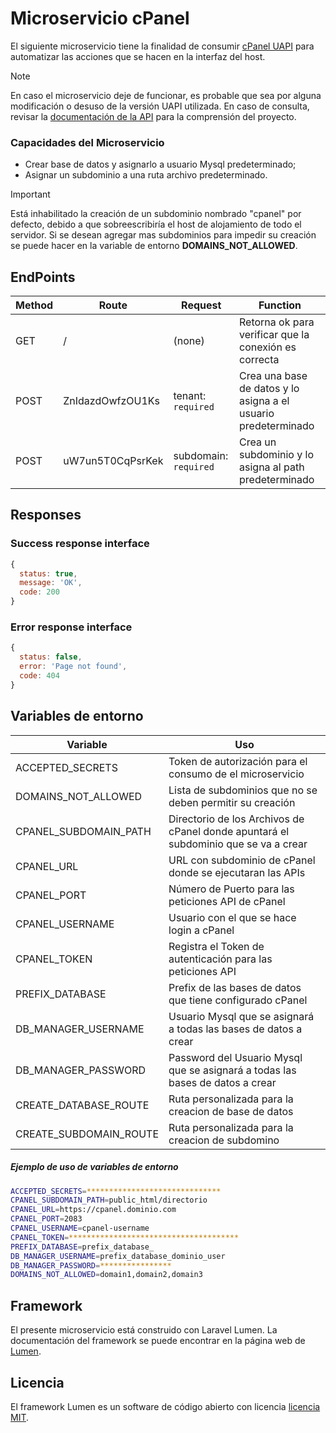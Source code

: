 # Microservicio cPanel

El siguiente microservicio tiene la finalidad de consumir [cPanel UAPI](https://docs.cpanel.net/knowledge-base/security/how-to-use-cpanel-api-tokens/#run-api-functions-with-the-token) para automatizar las acciones que se hacen en la interfaz del host.

> [!NOTE]
> En caso el microservicio deje de funcionar, es probable que sea por alguna modificación o desuso de la versión UAPI utilizada. En caso de consulta, revisar la [documentación de la API](https://api.docs.cpanel.net/cpanel/introduction) para la comprensión del proyecto.

### Capacidades del Microservicio

- Crear base de datos y asignarlo a usuario Mysql predeterminado;
- Asignar un subdominio a una ruta archivo predeterminado.
  
> [!IMPORTANT]
>Está inhabilitado la creación de un subdominio nombrado "cpanel" por defecto, debido a que sobreescribiría el host de alojamiento de todo el servidor. Si se desean agregar mas subdominios para impedir su creación se puede hacer en la variable de entorno __DOMAINS_NOT_ALLOWED__.

## EndPoints

| Method | Route | Request | Function |
| ------ | ------ | ------ | ------ |
| GET | / | (none) | Retorna ok para verificar que la conexión es correcta |
| POST | ZnIdazdOwfzOU1Ks | tenant: `required` | Crea una base de datos y lo asigna a el usuario predeterminado |
| POST | uW7un5T0CqPsrKek | subdomain: `required` | Crea un subdominio y lo asigna al path predeterminado |

## Responses

### Success response interface

```js
{
  status: true, 
  message: 'OK',
  code: 200     
}
```

### Error response interface

```js
{
  status: false,          
  error: 'Page not found',
  code: 404               
}
```

## Variables de entorno

| Variable | Uso |
| ------ | ------ |
| ACCEPTED_SECRETS | Token de autorización para el consumo de el microservicio |
| DOMAINS_NOT_ALLOWED | Lista de subdominios que no se deben permitir su creación |
| CPANEL_SUBDOMAIN_PATH | Directorio de los Archivos de cPanel donde apuntará el subdominio que se va a  crear |
| CPANEL_URL | URL con subdominio de cPanel donde se ejecutaran las APIs |
| CPANEL_PORT | Número de Puerto para las peticiones API de cPanel |
| CPANEL_USERNAME | Usuario con el que se hace login a cPanel |
| CPANEL_TOKEN | Registra el Token de autenticación para las peticiones API |
| PREFIX_DATABASE | Prefix de las bases de datos que tiene configurado cPanel |
| DB_MANAGER_USERNAME | Usuario Mysql que se asignará a todas las bases de datos a crear |
| DB_MANAGER_PASSWORD | Password del Usuario Mysql que se asignará a todas las bases de datos a crear |
| CREATE_DATABASE_ROUTE | Ruta personalizada para la creacion de base de datos |
| CREATE_SUBDOMAIN_ROUTE | Ruta personalizada para la creacion de subdomino |

##### Ejemplo de uso de variables de entorno
```sh
ACCEPTED_SECRETS=******************************
CPANEL_SUBDOMAIN_PATH=public_html/directorio
CPANEL_URL=https://cpanel.dominio.com
CPANEL_PORT=2083
CPANEL_USERNAME=cpanel-username
CPANEL_TOKEN=**************************************
PREFIX_DATABASE=prefix_database_
DB_MANAGER_USERNAME=prefix_database_dominio_user
DB_MANAGER_PASSWORD=****************
DOMAINS_NOT_ALLOWED=domain1,domain2,domain3
```

## Framework

El presente microservicio está construido con Laravel Lumen.
La documentación del framework se puede encontrar en la página web de [Lumen](https://lumen.laravel.com/docs).

## Licencia
El framework Lumen es un software de código abierto con licencia [licencia MIT](https://opensource.org/licenses/MIT).
